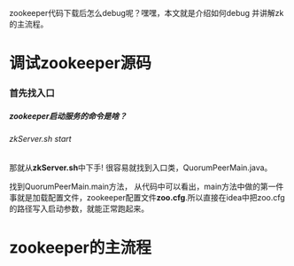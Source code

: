 zookeeper代码下载后怎么debug呢？嘿嘿，本文就是介绍如何debug 并讲解zk的主流程。

# 调试zookeeper源码  
### 首先找入口
#####  zookeeper启动服务的命令是啥？ 
###### zkServer.sh start
那就从**zkServer.sh**中下手!  很容易就找到入口类，QuorumPeerMain.java。

找到QuorumPeerMain.main方法， 从代码中可以看出，main方法中做的第一件事就是加载配置文件，zookeeper配置文件**zoo.cfg**.所以直接在idea中把zoo.cfg的路径写入启动参数，就能正常跑起来。

# zookeeper的主流程
